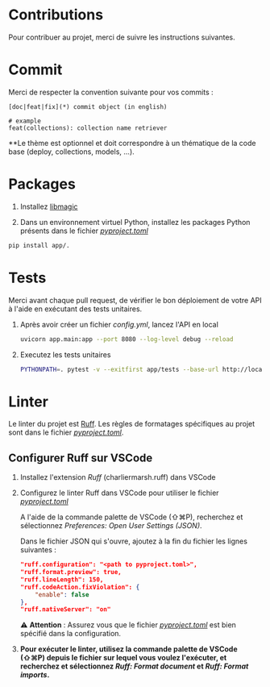 # Contributions

Pour contribuer au projet, merci de suivre les instructions suivantes.

# Commit 

Merci de respecter la convention suivante pour vos commits : 

```
[doc|feat|fix](*) commit object (in english)

# example
feat(collections): collection name retriever
```

&ast;*Le thème est optionnel et doit correspondre à un thématique de la code base (deploy, collections, models, ...).

# Packages

1. Installez [libmagic](https://man7.org/linux/man-pages/man3/libmagic.3.html)

2. Dans un environnement virtuel Python, installez les packages Python présents dans le fichier *[pyproject.toml](./app/pyproject.toml)*

  ```bash 
  pip install app/.
  ```

# Tests

Merci avant chaque pull request, de vérifier le bon déploiement de votre API à l'aide en exécutant des tests unitaires.

1. Après avoir créer un fichier *config.yml*, lancez l'API en local

    ```bash
    uvicorn app.main:app --port 8080 --log-level debug --reload
    ```

2. Executez les tests unitaires

    ```bash
    PYTHONPATH=. pytest -v --exitfirst app/tests --base-url http://localhost:8080/v1 --api-key API_KEY
    ```

# Linter

Le linter du projet est [Ruff](https://beta.ruff.rs/docs/configuration/). Les règles de formatages spécifiques au projet sont dans le fichier *[pyproject.toml](./app/pyproject.toml)*.

## Configurer Ruff sur VSCode

1. Installez l'extension *Ruff* (charliermarsh.ruff) dans VSCode
2. Configurez le linter Ruff dans VSCode pour utiliser le fichier *[pyproject.toml](./app/pyproject.toml)*

    A l'aide de la commande palette de VSCode (⇧⌘P), recherchez et sélectionnez *Preferences: Open User Settings (JSON)*.

    Dans le fichier JSON qui s'ouvre, ajoutez à la fin du fichier les lignes suivantes :

    ```json
    "ruff.configuration": "<path to pyproject.toml>",
    "ruff.format.preview": true,
    "ruff.lineLength": 150,
    "ruff.codeAction.fixViolation": {
        "enable": false
    },
    "ruff.nativeServer": "on"
    ```

    ⚠️ **Attention** : Assurez vous que le fichier *[pyproject.toml](./app/pyproject.toml)* est bien spécifié dans la configuration.

3. **Pour exécuter le linter, utilisez la commande palette de VSCode (⇧⌘P) depuis le fichier sur lequel vous voulez l'exécuter, et recherchez et sélectionnez *Ruff: Format document* et *Ruff: Format imports*.**
